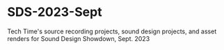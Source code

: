 # SDS-2023-Sept
Tech Time's source recording projects, sound design projects, and asset renders for Sound Design Showdown, Sept. 2023
